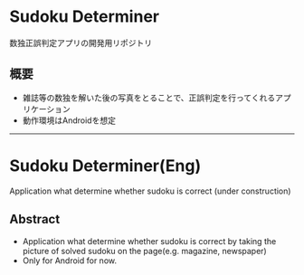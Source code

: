 # Sudoku Determiner
数独正誤判定アプリの開発用リポジトリ

## 概要
* 雑誌等の数独を解いた後の写真をとることで、正誤判定を行ってくれるアプリケーション
* 動作環境はAndroidを想定

---
# Sudoku Determiner(Eng)
Application what determine whether sudoku is correct (under construction)
## Abstract
* Application what determine whether sudoku is correct by taking the picture of solved sudoku on the page(e.g. magazine, newspaper)
* Only for Android for now.
